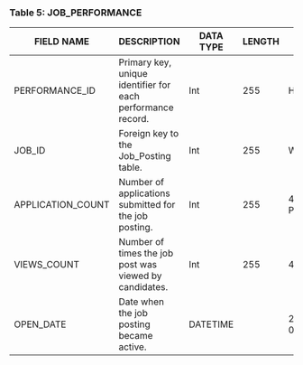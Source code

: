 ### Table 5: JOB_PERFORMANCE

| FIELD NAME | DESCRIPTION                          | DATA TYPE | LENGTH | SAMPLE        |
|------------|--------------------------------------|-----------|--------|---------------|
| PERFORMANCE_ID  | Primary key, unique identifier for each performance record.  | Int  | 255  |  HWAKJD8900  |
| JOB_ID  |  Foreign key to the Job_Posting table.  | Int  | 255 | WHEJKA2434  |
| APPLICATION_COUNT  | Number of applications submitted for the job posting.  | Int  | 255  | 4 Applicants Pending  |
| VIEWS_COUNT  | Number of times the job post was viewed by candidates.  | Int  | 255  | 4 Views  |
| OPEN_DATE  | Date when the job posting became active.  | DATETIME  |    | 2024-10-05 07:24:00  |

